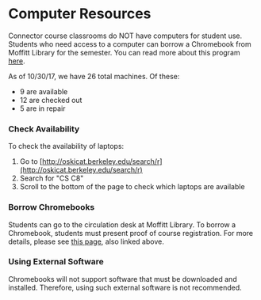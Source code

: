 # Computer Resources

Connector course classrooms do NOT have computers for student use. Students who need access to a computer can borrow a Chromebook from Moffitt Library for the semester. You can read more about this program [here](https://data.berkeley.edu/news/data-science-students-can-borrow-laptops-semester).

As of 10/30/17, we have 26 total machines. Of these:

* 9 are available
* 12 are checked out
* 5 are in repair

### Check Availability

To check the availability of laptops:

1. Go to [http://oskicat.berkeley.edu/search/r](http://oskicat.berkeley.edu/search/r)
2. Search for "CS C8"
3. Scroll to the bottom of the page to check which laptops are available

### Borrow Chromebooks

Students can go to the circulation desk at Moffitt Library. To borrow a Chromebook, students must present proof of course registration. For more details, please see [this page](https://data.berkeley.edu/news/data-science-students-can-borrow-laptops-semester), also linked above.

### Using External Software

Chromebooks will not support software that must be downloaded and installed. Therefore, using such external software is not recommended.

